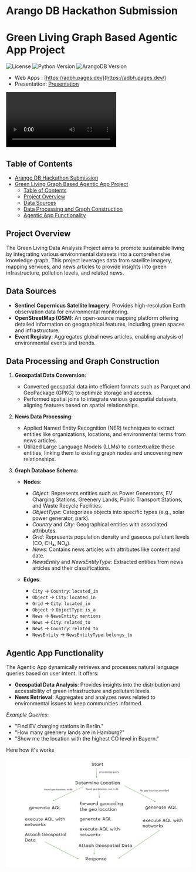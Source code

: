 # Arango DB Hackathon Submission

# Green Living Graph Based Agentic App Project

![License](https://img.shields.io/badge/license-MIT-blue.svg)
![Python Version](https://img.shields.io/badge/python-3.10%2B-blue)
![ArangoDB Version](https://img.shields.io/badge/ArangoDB-3.10%2B-blue)

- Web Apps : [https://adbh.pages.dev](https://adbh.pages.dev/)
- Presentation: [Presentation](./docs/presentation.pdf)

<video src="https://github.com/JfrAziz/adbh/raw/refs/heads/master/docs/apps.mp4" controls="controls" style="max-width: 730px;">
</video>

## Table of Contents

- [Arango DB Hackathon Submission](#arango-db-hackathon-submission)
- [Green Living Graph Based Agentic App Project](#green-living-graph-based-agentic-app-project)
  - [Table of Contents](#table-of-contents)
  - [Project Overview](#project-overview)
  - [Data Sources](#data-sources)
  - [Data Processing and Graph Construction](#data-processing-and-graph-construction)
  - [Agentic App Functionality](#agentic-app-functionality)

## Project Overview

The Green Living Data Analysis Project aims to promote sustainable living by integrating various environmental datasets into a comprehensive knowledge graph. This project leverages data from satellite imagery, mapping services, and news articles to provide insights into green infrastructure, pollution levels, and related news.

## Data Sources

- **Sentinel Copernicus Satellite Imagery**: Provides high-resolution Earth observation data for environmental monitoring.
- **OpenStreetMap (OSM)**: An open-source mapping platform offering detailed information on geographical features, including green spaces and infrastructure.
- **Event Registry**: Aggregates global news articles, enabling analysis of environmental events and trends.

## Data Processing and Graph Construction

1. **Geospatial Data Conversion**:
   - Converted geospatial data into efficient formats such as Parquet and GeoPackage (GPKG) to optimize storage and access.
   - Performed spatial joins to integrate various geospatial datasets, aligning features based on spatial relationships.

2. **News Data Processing**:
   - Applied Named Entity Recognition (NER) techniques to extract entities like organizations, locations, and environmental terms from news articles.
   - Utilized Large Language Models (LLMs) to contextualize these entities, linking them to existing graph nodes and uncovering new relationships.

3. **Graph Database Schema**:
   - **Nodes**:
     - *Object*: Represents entities such as Power Generators, EV Charging Stations, Greenery Lands, Public Transport Stations, and Waste Recycle Facilities.
     - *ObjectType*: Categorizes objects into specific types (e.g., solar power generator, park).
     - *Country* and *City*: Geographical entities with associated attributes.
     - *Grid*: Represents population density and gaseous pollutant levels (CO, CH₄, NO₂).
     - *News*: Contains news articles with attributes like content and date.
     - *NewsEntity* and *NewsEntityType*: Extracted entities from news articles and their classifications.

   - **Edges**:
     - `City` → `Country`: `located_in`
     - `Object` → `City`: `located_in`
     - `Grid` → `City`: `located_in`
     - `Object` → `ObjectType`: `is_a`
     - `News` → `NewsEntity`: `mentions`
     - `News` → `City`: `related_to`
     - `News` → `Country`: `related_to`
     - `NewsEntity` → `NewsEntityType`: `belongs_to`

## Agentic App Functionality

The Agentic App dynamically retrieves and processes natural language queries based on user intent. It offers:

- **Geospatial Data Analysis**: Provides insights into the distribution and accessibility of green infrastructure and pollutant levels.
- **News Retrieval**: Aggregates and analyzes news related to environmental issues to keep communities informed.

*Example Queries*:

- "Find EV charging stations in Berlin."
- "How many greenery lands are in Hamburg?"
- "Show me the location with the highest CO level in Bayern."

Here how it's works

![Structure](./docs/structure.png)
